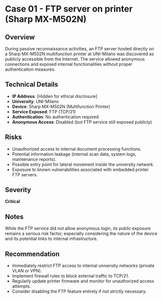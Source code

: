 # Case 01 - FTP server on printer (Sharp MX-M502N)

## Overview
During passive reconnaissance activities, an FTP server hosted directly on a Sharp MX-M502N multifunction printer at UNI-Milano was discovered as publicly accessible from the Internet. The service allowed anonymous connections and exposed internal functionalities without proper authentication measures.

## Technical Details
- **IP Address**: [Hidden for ethical disclosure]
- **University**: UNI-Milano
- **Device**: Sharp MX-M502N (Multifunction Printer)
- **Service Exposed**: FTP (TCP/21)
- **Authentication**: No authentication required
- **Anonymous Access**: Disabled (but FTP service still exposed publicly)

## Risks
- Unauthorized access to internal document processing functions.
- Potential information leakage (internal scan data, system logs, maintenance reports).
- Possible entry point for lateral movement inside the university network.
- Exposure to known vulnerabilities associated with embedded printer FTP servers.

## Severity
**Critical**

## Notes
While the FTP service did not allow anonymous login, its public exposure remains a serious risk factor, especially considering the nature of the device and its potential links to internal infrastructure.

## Recommendation
- Immediately restrict FTP access to internal university networks (private VLAN or VPN).
- Implement firewall rules to block external traffic to TCP/21.
- Regularly update printer firmware and monitor for unauthorized access attempts.
- Consider disabling the FTP feature entirely if not strictly necessary.

